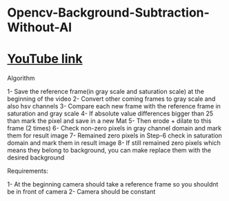 # Opencv-Background-Subtraction-Without-AI

# [YouTube link](https://www.youtube.com/watch?v=wtYW42sRU1Y)

 Algorithm
 
  1- Save the reference frame(in gray scale and saturation scale) at the beginning of the video
  2- Convert other coming frames to gray scale and also hsv channels
  3- Compare each new frame with the reference frame in saturation and gray scale
  4- If absolute value differences bigger than 25 than mark the pixel and save in a new Mat
  5- Then erode + dilate to this frame (2 times)
  6- Check non-zero pixels in gray channel domain and mark them for result image
  7- Remained zero pixels in Step-6 check in saturation domain and mark them in result image
  8- If still remained zero pixels which means they belong to background, you can make replace them with the desired background
 
  Requirements:
 
  1- At the beginning camera should take a reference frame so you shouldnt be in front of camera
  2- Camera should be constant
